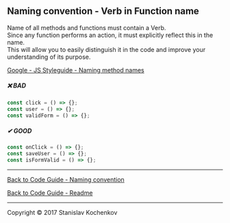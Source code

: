 ## Naming convention - Verb in Function name

Name of all methods and functions must contain a Verb.  
Since any function performs an action, it must explicitly reflect this in the name.  
This will allow you to easily distinguish it in the code and improve your understanding of its purpose.

[Google - JS Styleguide - Naming method names](https://google.github.io/styleguide/jsguide.html#naming-method-names)  

##### ❌ BAD

```javascript
const click = () => {};
const user = () => {};
const validForm = () => {};
```

##### ✔ GOOD

```javascript
const onClick = () => {};
const saveUser = () => {};
const isFormValid = () => {};
```

---

[Back to Code Guide - Naming convention](https://github.com/UserBug/codeGuide/tree/v2/docs/namingConvention)

[Back to Code Guide - Readme](https://github.com/UserBug/codeGuide/tree/v2)

---
Copyright © 2017 Stanislav Kochenkov 